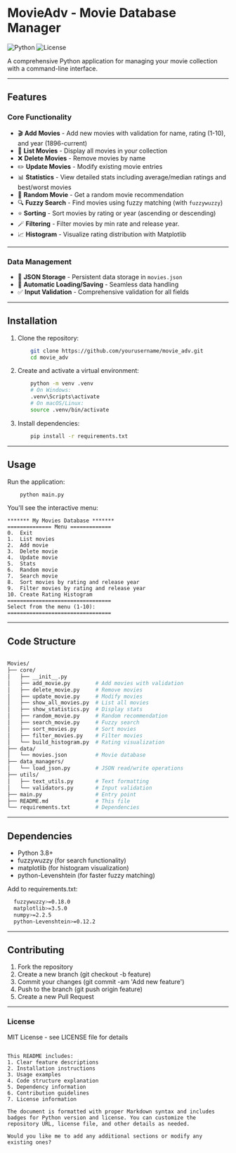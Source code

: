 # MovieAdv - Movie Database Manager

![Python](https://img.shields.io/badge/Python-3.8+-blue.svg)
![License](https://img.shields.io/badge/License-MIT-green.svg)

A comprehensive Python application for managing your movie collection with a command-line interface.

---

## Features

### Core Functionality
- 🎬 **Add Movies** - Add new movies with validation for name, rating (1-10), and year (1896-current)
- 📜 **List Movies** - Display all movies in your collection
- ❌ **Delete Movies** - Remove movies by name
- ✏️ **Update Movies** - Modify existing movie entries
- 📊 **Statistics** - View detailed stats including average/median ratings and best/worst movies
- 🎲 **Random Movie** - Get a random movie recommendation
- 🔍 **Fuzzy Search** - Find movies using fuzzy matching (with `fuzzywuzzy`)
- ⭐ **Sorting** - Sort movies by rating or year (ascending or descending)
- 🪄 **Filtering** - Filter movies by min rate and release year.
- 📈 **Histogram** - Visualize rating distribution with Matplotlib

---

### Data Management
- 💾 **JSON Storage** - Persistent data storage in `movies.json`
- 🔄 **Automatic Loading/Saving** - Seamless data handling
- ✅ **Input Validation** - Comprehensive validation for all fields

---

## Installation

1. Clone the repository:
    ```bash
        git clone https://github.com/yourusername/movie_adv.git
        cd movie_adv
    ```
2. Create and activate a virtual environment:
    ```bash
        python -m venv .venv
        # On Windows:
        .venv\Scripts\activate
        # On macOS/Linux:
        source .venv/bin/activate
    ```
3. Install dependencies:
    ```bash
        pip install -r requirements.txt
    ```

---

## Usage

Run the application:
```bash
    python main.py
```
You'll see the interactive menu:
```text
******* My Movies Database *******
============== Menu =============
0.  Exit
1.  List movies
2.  Add movie
3.  Delete movie
4.  Update movie
5.  Stats
6.  Random movie
7.  Search movie
8.  Sort movies by rating and release year
9.  Filter movies by rating and release year
10. Create Rating Histogram
=================================
Select from the menu (1-10): 
=================================

```

---

## Code Structure

```bash

Movies/
├── core/
│   ├── __init__.py
│   ├── add_movie.py        # Add movies with validation
│   ├── delete_movie.py     # Remove movies
│   ├── update_movie.py     # Modify movies
│   ├── show_all_movies.py  # List all movies
│   ├── show_statistics.py  # Display stats
│   ├── random_movie.py     # Random recommendation
│   ├── search_movie.py     # Fuzzy search
│   ├── sort_movies.py      # Sort movies
│   ├── filter_movies.py    # Filter movies
│   └── build_histogram.py  # Rating visualization
├── data/
│   └── movies.json         # Movie database
├── data_managers/
│   └── load_json.py        # JSON read/write operations
├── utils/
│   ├── text_utils.py       # Text formatting
│   └── validators.py       # Input validation
├── main.py                 # Entry point
├── README.md               # This file
└── requirements.txt        # Dependencies

```

---

## Dependencies

- Python 3.8+
- fuzzywuzzy (for search functionality)
- matplotlib (for histogram visualization)
- python-Levenshtein (for faster fuzzy matching)

Add to requirements.txt:

```bash
  fuzzywuzzy>=0.18.0
  matplotlib>=3.5.0
  numpy>=2.2.5
  python-Levenshtein>=0.12.2
```

---

## Contributing

1. Fork the repository
2. Create a new branch (git checkout -b feature)
3. Commit your changes (git commit -am 'Add new feature')
4. Push to the branch (git push origin feature)
5. Create a new Pull Request

---

### License

MIT License - see LICENSE file for details

```text

This README includes:
1. Clear feature descriptions
2. Installation instructions
3. Usage examples
4. Code structure explanation
5. Dependency information
6. Contribution guidelines
7. License information

The document is formatted with proper Markdown syntax and includes badges for Python version and license. You can customize the repository URL, license file, and other details as needed.

Would you like me to add any additional sections or modify any existing ones?
```
